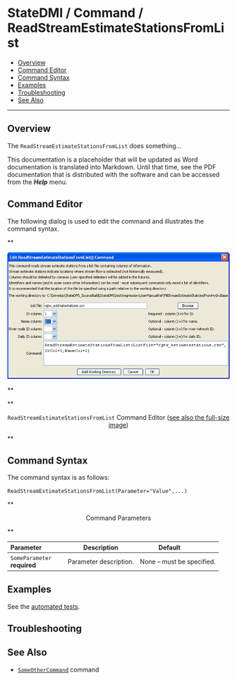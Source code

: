 # StateDMI / Command / ReadStreamEstimateStationsFromList #

* [Overview](#overview)
* [Command Editor](#command-editor)
* [Command Syntax](#command-syntax)
* [Examples](#examples)
* [Troubleshooting](#troubleshooting)
* [See Also](#see-also)

-------------------------

## Overview ##

The `ReadStreamEstimateStationsFromList` does something...

This documentation is a placeholder that will be updated as Word documentation is translated into Markdown.
Until that time, see the PDF documentation that is distributed with the software and can be accessed
from the ***Help*** menu.

## Command Editor ##

The following dialog is used to edit the command and illustrates the command syntax.

**<p style="text-align: center;">
![ReadStreamEstimateStationsFromList](ReadStreamEstimateStationsFromList.png)
</p>**

**<p style="text-align: center;">
`ReadStreamEstimateStationsFromList` Command Editor (<a href="../ReadStreamEstimateStationsFromList.png">see also the full-size image</a>)
</p>**

## Command Syntax ##

The command syntax is as follows:

```text
ReadStreamEstimateStationsFromList(Parameter="Value",...)
```
**<p style="text-align: center;">
Command Parameters
</p>**

| **Parameter**&nbsp;&nbsp;&nbsp;&nbsp;&nbsp;&nbsp;&nbsp;&nbsp;&nbsp;&nbsp;&nbsp;&nbsp; | **Description** | **Default**&nbsp;&nbsp;&nbsp;&nbsp;&nbsp;&nbsp;&nbsp;&nbsp;&nbsp;&nbsp; |
| --------------|-----------------|----------------- |
|`SomeParameter`<br>**required**|Parameter description.|None – must be specified.|

## Examples ##

See the [automated tests](https://github.com/OpenCDSS/cdss-app-statedmi-test/tree/master/test/regression/commands/ReadStreamEstimateStationsFromList).

## Troubleshooting ##

## See Also ##

* [`SomeOtherCommand`](../SomeOtherCommand/SomeOtherCommand) command
